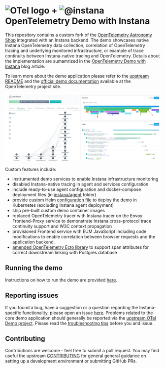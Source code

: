 # <img src="https://opentelemetry.io/img/logos/opentelemetry-logo-nav.png" alt="OTel logo" width="45"> + <img src="https://avatars.githubusercontent.com/u/5128994?s=200&amp;v=4" alt="@instana" width="45" height="45"> OpenTelemetry Demo with Instana

This repository contains a custom fork of the [OpenTelemetry Astronomy Shop](https://github.com/open-telemetry/opentelemetry-demo) integrated with an Instana backend. The demo showcases native Instana OpenTelemetry data collection, correlation of OpenTelemetry tracing and underlying monitored infrastructure, or example of trace continuity between Instana-native tracing and OpenTelemetry. Details about the implementation are sumamrized in the [OpenTelemetry Demo with Instana](https://community.ibm.com/community/user/instana/blogs/petr-styblo/2022/12/21/opentelementry-demo?CommunityKey=58f324a3-3104-41be-9510-5b7c413cc48f) blog article.

To learn more about the demo application please refer to the [upstream README](../README.md) and the [official demo documentation](https://opentelemetry.io/docs/demo/) available at the OpenTelemetry project site.

![otel-demo screenshot](../instana/screenshot.png)

Custom features include:

- instrumented demo services to enable Instana infrastructure monitoring
- disabled Instana-native tracing in agent and services configuration
- include ready-to-use agent configuration and docker-compose deployment files (in [instana/agent](../instana/agent) folder)
- provide custom Helm [configuration file](../instana/values-instana-agent.yaml) to deploy the demo in Kubernetes (excluding Instana agent deployment)
- ship pre-built custom demo container images
- replaced OpenTelemetry tracer with Instana tracer on the Envoy Frontend-Proxy service to demonstrate Instana cross-protocol trace continuity support and W3C context propagation
- provisioned Frontend service with EUM JavaScript including code modifications to enable correlation between browser requests and the application backend.
- [amended OpenTelemetry Ecto library](../instana/customizations.md) to support span attributes for correct downstream linking with Postgres database

## Running the demo

Instructions on how to run the demo are provided [here](../instana/deploy-build.md).

## Reporting issues

If you found a bug, have a suggestion or a question regarding the Instana-specific functionality, please open an issue [here](https://github.com/instana/opentelemetry-demo/issues). Problems related to the core demo application should generally be reported via the [upstream OTel Demo project](https://github.com/open-telemetry/opentelemetry-demo/issues). Please read the [troubleshooting tips](../instana/troubleshooting.md) before you and issue.

## Contributing
Contributions are welcome - feel free to submit a pull request. You may find useful the upstream [CONTRIBUTING](https://github.com/instana/opentelemetry-demo/blob/main/CONTRIBUTING.md) for general general guidance on setting up a development environment or submitting GitHub PRs.
